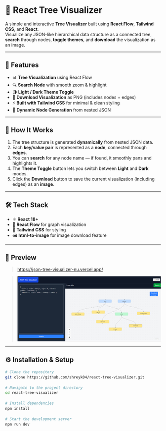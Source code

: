 # 🌳 React Tree Visualizer

A simple and interactive **Tree Visualizer** built using **React Flow**, **Tailwind CSS**, and **React**.  
Visualize any JSON-like hierarchical data structure as a connected tree, **search** through nodes, **toggle themes**, and **download** the visualization as an image.

---

## 🚀 Features

- 📊 **Tree Visualization** using React Flow  
- 🔍 **Search Node** with smooth zoom & highlight  
- 🌗 **Light / Dark Theme Toggle**  
- 📸 **Download Visualization** as PNG (includes nodes + edges)  
- ⚡ **Built with Tailwind CSS** for minimal & clean styling  
- 🧩 **Dynamic Node Generation** from nested JSON  

---

## 🧠 How It Works

1. The tree structure is generated **dynamically** from nested JSON data.  
2. Each **key/value pair** is represented as a **node**, connected through **edges**.  
3. You can **search** for any node name — if found, it smoothly pans and highlights it.  
4. The **Theme Toggle** button lets you switch between **Light** and **Dark** modes.  
5. Click the **Download** button to save the current visualization (including edges) as an **image**.  

---

## 🛠️ Tech Stack

- ⚛️ **React 18+**  
- 🌊 **React Flow** for graph visualization  
- 🎨 **Tailwind CSS** for styling  
- 🖼️ **html-to-image** for image download feature  

---

## 📸 Preview

> https://json-tree-visualizer-nu.vercel.app/



> ![Tree Visualizer Screenshot](./public/image.png)

---

## ⚙️ Installation & Setup

```bash
# Clone the repository
git clone https://github.com/shreyk04/react-tree-visualizer.git

# Navigate to the project directory
cd react-tree-visualizer

# Install dependencies
npm install

# Start the development server
npm run dev
